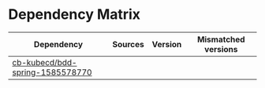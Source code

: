 # Dependency Matrix

Dependency | Sources | Version | Mismatched versions
---------- | ------- | ------- | -------------------
[cb-kubecd/bdd-spring-1585578770](https://github.com/cb-kubecd/bdd-spring-1585578770.git) |  | []() | 
